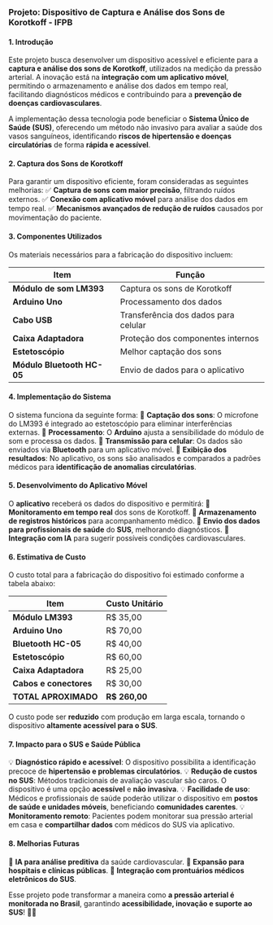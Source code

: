 ### **Projeto: Dispositivo de Captura e Análise dos Sons de Korotkoff - IFPB**

#### **1. Introdução**

Este projeto busca desenvolver um dispositivo acessível e eficiente para a **captura e análise dos sons de Korotkoff**, utilizados na medição da pressão arterial. A inovação está na **integração com um aplicativo móvel**, permitindo o armazenamento e análise dos dados em tempo real, facilitando diagnósticos médicos e contribuindo para a **prevenção de doenças cardiovasculares**.

A implementação dessa tecnologia pode beneficiar o **Sistema Único de Saúde (SUS)**, oferecendo um método não invasivo para avaliar a saúde dos vasos sanguíneos, identificando **riscos de hipertensão e doenças circulatórias** de forma **rápida e acessível**.

#### **2. Captura dos Sons de Korotkoff**

Para garantir um dispositivo eficiente, foram consideradas as seguintes melhorias: ✅ **Captura de sons com maior precisão**, filtrando ruídos externos. ✅ **Conexão com aplicativo móvel** para análise dos dados em tempo real. ✅ **Mecanismos avançados de redução de ruídos** causados por movimentação do paciente.

#### **3. Componentes Utilizados**

Os materiais necessários para a fabricação do dispositivo incluem:

|**Item**|**Função**|
|---|---|
|**Módulo de som LM393**|Captura os sons de Korotkoff|
|**Arduino Uno**|Processamento dos dados|
|**Cabo USB**|Transferência dos dados para celular|
|**Caixa Adaptadora**|Proteção dos componentes internos|
|**Estetoscópio**|Melhor captação dos sons|
|**Módulo Bluetooth HC-05**|Envio de dados para o aplicativo|

#### **4. Implementação do Sistema**

O sistema funciona da seguinte forma: 📌 **Captação dos sons**: O microfone do LM393 é integrado ao estetoscópio para eliminar interferências externas. 📌 **Processamento**: O **Arduino** ajusta a sensibilidade do módulo de som e processa os dados. 📌 **Transmissão para celular**: Os dados são enviados via **Bluetooth** para um aplicativo móvel. 📌 **Exibição dos resultados**: No aplicativo, os sons são analisados e comparados a padrões médicos para **identificação de anomalias circulatórias**.

#### **5. Desenvolvimento do Aplicativo Móvel**

O **aplicativo** receberá os dados do dispositivo e permitirá: 📱 **Monitoramento em tempo real** dos sons de Korotkoff. 📱 **Armazenamento de registros históricos** para acompanhamento médico. 📱 **Envio dos dados para profissionais de saúde** do **SUS**, melhorando diagnósticos. 📱 **Integração com IA** para sugerir possíveis condições cardiovasculares.

#### **6. Estimativa de Custo**

O custo total para a fabricação do dispositivo foi estimado conforme a tabela abaixo:

|**Item**|**Custo Unitário**|
|---|---|
|**Módulo LM393**|R$ 35,00|
|**Arduino Uno**|R$ 70,00|
|**Bluetooth HC-05**|R$ 40,00|
|**Estetoscópio**|R$ 60,00|
|**Caixa Adaptadora**|R$ 25,00|
|**Cabos e conectores**|R$ 30,00|
|**TOTAL APROXIMADO**|**R$ 260,00**|

O custo pode ser **reduzido** com produção em larga escala, tornando o dispositivo **altamente acessível para o SUS**.

#### **7. Impacto para o SUS e Saúde Pública**

💡 **Diagnóstico rápido e acessível**: O dispositivo possibilita a identificação precoce de **hipertensão e problemas circulatórios**. 💡 **Redução de custos no SUS**: Métodos tradicionais de avaliação vascular são caros. O dispositivo é uma opção **acessível** e **não invasiva**. 💡 **Facilidade de uso**: Médicos e profissionais de saúde poderão utilizar o dispositivo em **postos de saúde e unidades móveis**, beneficiando **comunidades carentes**. 💡 **Monitoramento remoto**: Pacientes podem monitorar sua pressão arterial em casa e **compartilhar dados** com médicos do SUS via aplicativo.

#### **8. Melhorias Futuras**

🚀 **IA para análise preditiva** da saúde cardiovascular. 🚀 **Expansão para hospitais e clínicas públicas**. 🚀 **Integração com prontuários médicos eletrônicos do SUS**.

Esse projeto pode transformar a maneira como **a pressão arterial é monitorada no Brasil**, garantindo **acessibilidade, inovação e suporte ao SUS**! 🎯🚀